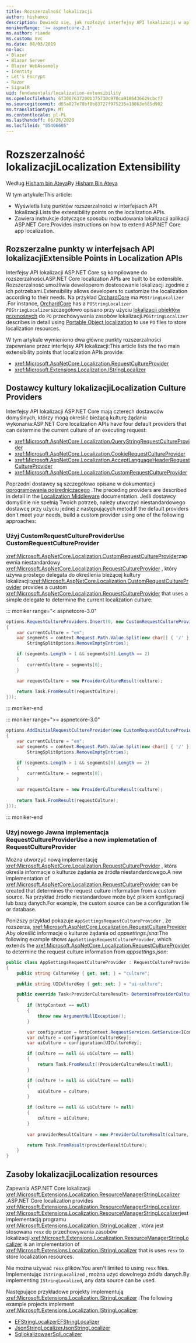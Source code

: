 ```yaml
---
title: Rozszerzalność lokalizacji
author: hishamco
description: Dowiedz się, jak rozłożyć interfejsy API lokalizacji w aplikacjach ASP.NET Core.
monikerRange: '>= aspnetcore-2.1'
ms.author: riande
ms.custom: mvc
ms.date: 08/03/2019
no-loc:
- Blazor
- Blazor Server
- Blazor WebAssembly
- Identity
- Let's Encrypt
- Razor
- SignalR
uid: fundamentals/localization-extensibility
ms.openlocfilehash: 6f3007637200b375730c970ca9186436629cbcf7
ms.sourcegitcommit: d65a027e78bf0b83727f975235a18863e685d902
ms.translationtype: MT
ms.contentlocale: pl-PL
ms.lasthandoff: 06/26/2020
ms.locfileid: "85406605"
---
```

# <a name="localization-extensibility"></a><span data-ttu-id="e4fe1-103">Rozszerzalność lokalizacji</span><span class="sxs-lookup"><span data-stu-id="e4fe1-103">Localization Extensibility</span></span>

<span data-ttu-id="e4fe1-104">Według [Hisham bin Ateya](https://github.com/hishamco)</span><span class="sxs-lookup"><span data-stu-id="e4fe1-104">By [Hisham Bin Ateya](https://github.com/hishamco)</span></span>

<span data-ttu-id="e4fe1-105">W tym artykule:</span><span class="sxs-lookup"><span data-stu-id="e4fe1-105">This article:</span></span>

* <span data-ttu-id="e4fe1-106">Wyświetla listę punktów rozszerzalności w interfejsach API lokalizacji.</span><span class="sxs-lookup"><span data-stu-id="e4fe1-106">Lists the extensibility points on the localization APIs.</span></span>
* <span data-ttu-id="e4fe1-107">Zawiera instrukcje dotyczące sposobu rozbudowania lokalizacji aplikacji ASP.NET Core.</span><span class="sxs-lookup"><span data-stu-id="e4fe1-107">Provides instructions on how to extend ASP.NET Core app localization.</span></span>

## <a name="extensible-points-in-localization-apis"></a><span data-ttu-id="e4fe1-108">Rozszerzalne punkty w interfejsach API lokalizacji</span><span class="sxs-lookup"><span data-stu-id="e4fe1-108">Extensible Points in Localization APIs</span></span>

<span data-ttu-id="e4fe1-109">Interfejsy API lokalizacji ASP.NET Core są kompilowane do rozszerzalności.</span><span class="sxs-lookup"><span data-stu-id="e4fe1-109">ASP.NET Core localization APIs are built to be extensible.</span></span> <span data-ttu-id="e4fe1-110">Rozszerzalność umożliwia deweloperom dostosowanie lokalizacji zgodnie z ich potrzebami.</span><span class="sxs-lookup"><span data-stu-id="e4fe1-110">Extensibility allows developers to customize the localization according to their needs.</span></span> <span data-ttu-id="e4fe1-111">Na przykład [OrchardCore](https://github.com/orchardCMS/OrchardCore/) ma `POStringLocalizer` .</span><span class="sxs-lookup"><span data-stu-id="e4fe1-111">For instance, [OrchardCore](https://github.com/orchardCMS/OrchardCore/) has a `POStringLocalizer`.</span></span> <span data-ttu-id="e4fe1-112">`POStringLocalizer`szczegółowo opisano przy użyciu [lokalizacji obiektów przenośnych](xref:fundamentals/portable-object-localization) do `PO` przechowywania zasobów lokalizacji.</span><span class="sxs-lookup"><span data-stu-id="e4fe1-112">`POStringLocalizer` describes in detail using [Portable Object localization](xref:fundamentals/portable-object-localization) to use `PO` files to store localization resources.</span></span>

<span data-ttu-id="e4fe1-113">W tym artykule wymieniono dwa główne punkty rozszerzalności zapewniane przez interfejsy API lokalizacji:</span><span class="sxs-lookup"><span data-stu-id="e4fe1-113">This article lists the two main extensibility points that localization APIs provide:</span></span> 

* <xref:Microsoft.AspNetCore.Localization.RequestCultureProvider>
* <xref:Microsoft.Extensions.Localization.IStringLocalizer>

## <a name="localization-culture-providers"></a><span data-ttu-id="e4fe1-114">Dostawcy kultury lokalizacji</span><span class="sxs-lookup"><span data-stu-id="e4fe1-114">Localization Culture Providers</span></span>

<span data-ttu-id="e4fe1-115">Interfejsy API lokalizacji ASP.NET Core mają czterech dostawców domyślnych, którzy mogą określić bieżącą kulturę żądania wykonania:</span><span class="sxs-lookup"><span data-stu-id="e4fe1-115">ASP.NET Core localization APIs have four default providers that can determine the current culture of an executing request:</span></span>

* <xref:Microsoft.AspNetCore.Localization.QueryStringRequestCultureProvider>
* <xref:Microsoft.AspNetCore.Localization.CookieRequestCultureProvider>
* <xref:Microsoft.AspNetCore.Localization.AcceptLanguageHeaderRequestCultureProvider>
* <xref:Microsoft.AspNetCore.Localization.CustomRequestCultureProvider>

<span data-ttu-id="e4fe1-116">Poprzedni dostawcy są szczegółowo opisane w dokumentacji [oprogramowania pośredniczącego](xref:fundamentals/localization) .</span><span class="sxs-lookup"><span data-stu-id="e4fe1-116">The preceding providers are described in detail in the [Localization Middleware](xref:fundamentals/localization) documentation.</span></span> <span data-ttu-id="e4fe1-117">Jeśli dostawcy domyślnie nie spełnią Twoich potrzeb, należy utworzyć niestandardowego dostawcę przy użyciu jednej z następujących metod:</span><span class="sxs-lookup"><span data-stu-id="e4fe1-117">If the default providers don't meet your needs, build a custom provider using one of the following approaches:</span></span>

### <a name="use-customrequestcultureprovider"></a><span data-ttu-id="e4fe1-118">Użyj CustomRequestCultureProvider</span><span class="sxs-lookup"><span data-stu-id="e4fe1-118">Use CustomRequestCultureProvider</span></span>

<span data-ttu-id="e4fe1-119"><xref:Microsoft.AspNetCore.Localization.CustomRequestCultureProvider>zapewnia niestandardowy <xref:Microsoft.AspNetCore.Localization.RequestCultureProvider> , który używa prostego delegata do określenia bieżącej kultury lokalizacji:</span><span class="sxs-lookup"><span data-stu-id="e4fe1-119"><xref:Microsoft.AspNetCore.Localization.CustomRequestCultureProvider> provides a custom <xref:Microsoft.AspNetCore.Localization.RequestCultureProvider> that uses a simple delegate to determine the current localization culture:</span></span>

::: moniker range="< aspnetcore-3.0"
```csharp
options.RequestCultureProviders.Insert(0, new CustomRequestCultureProvider(async context =>
{
    var currentCulture = "en";
    var segments = context.Request.Path.Value.Split(new char[] { '/' }, 
        StringSplitOptions.RemoveEmptyEntries);

    if (segments.Length > 1 && segments[0].Length == 2)
    {
        currentCulture = segments[0];
    }

    var requestCulture = new ProviderCultureResult(culture);
    
    return Task.FromResult(requestCulture);
}));
```

::: moniker-end

::: moniker range=">= aspnetcore-3.0"
```csharp
options.AddInitialRequestCultureProvider(new CustomRequestCultureProvider(async context =>
{
    var currentCulture = "en";
    var segments = context.Request.Path.Value.Split(new char[] { '/' }, 
        StringSplitOptions.RemoveEmptyEntries);

    if (segments.Length > 1 && segments[0].Length == 2)
    {
        currentCulture = segments[0];
    }

    var requestCulture = new ProviderCultureResult(culture);
    
    return Task.FromResult(requestCulture);
}));
```

::: moniker-end

### <a name="use-a-new-implemetation-of-requestcultureprovider"></a><span data-ttu-id="e4fe1-120">Użyj nowego Jawna implementacja RequestCultureProvider</span><span class="sxs-lookup"><span data-stu-id="e4fe1-120">Use a new implemetation of RequestCultureProvider</span></span>

<span data-ttu-id="e4fe1-121">Można utworzyć nową implementację <xref:Microsoft.AspNetCore.Localization.RequestCultureProvider> , która określa informacje o kulturze żądania ze źródła niestandardowego.</span><span class="sxs-lookup"><span data-stu-id="e4fe1-121">A new implementation of <xref:Microsoft.AspNetCore.Localization.RequestCultureProvider> can be created that determines the request culture information from a custom source.</span></span> <span data-ttu-id="e4fe1-122">Na przykład źródło niestandardowe może być plikiem konfiguracji lub bazą danych.</span><span class="sxs-lookup"><span data-stu-id="e4fe1-122">For example, the custom source can be a configuration file or database.</span></span>

<span data-ttu-id="e4fe1-123">Poniższy przykład pokazuje `AppSettingsRequestCultureProvider` , że rozszerza, <xref:Microsoft.AspNetCore.Localization.RequestCultureProvider> Aby określić informacje o kulturze żądania od *appsettings.jsna*:</span><span class="sxs-lookup"><span data-stu-id="e4fe1-123">The following example shows `AppSettingsRequestCultureProvider`, which extends the <xref:Microsoft.AspNetCore.Localization.RequestCultureProvider> to determine the request culture information from *appsettings.json*:</span></span>

```csharp
public class AppSettingsRequestCultureProvider : RequestCultureProvider
{
    public string CultureKey { get; set; } = "culture";

    public string UICultureKey { get; set; } = "ui-culture";

    public override Task<ProviderCultureResult> DetermineProviderCultureResult(HttpContext httpContext)
    {
        if (httpContext == null)
        {
            throw new ArgumentNullException();
        }

        var configuration = httpContext.RequestServices.GetService<IConfigurationRoot>();
        var culture = configuration[CultureKey];
        var uiCulture = configuration[UICultureKey];

        if (culture == null && uiCulture == null)
        {
            return Task.FromResult((ProviderCultureResult)null);
        }

        if (culture != null && uiCulture == null)
        {
            uiCulture = culture;
        }

        if (culture == null && uiCulture != null)
        {
            culture = uiCulture;
        }
        
        var providerResultCulture = new ProviderCultureResult(culture, uiCulture);

        return Task.FromResult(providerResultCulture);
    }
}
```

## <a name="localization-resources"></a><span data-ttu-id="e4fe1-124">Zasoby lokalizacji</span><span class="sxs-lookup"><span data-stu-id="e4fe1-124">Localization resources</span></span>

<span data-ttu-id="e4fe1-125">Zapewnia ASP.NET Core lokalizacji <xref:Microsoft.Extensions.Localization.ResourceManagerStringLocalizer> .</span><span class="sxs-lookup"><span data-stu-id="e4fe1-125">ASP.NET Core localization provides <xref:Microsoft.Extensions.Localization.ResourceManagerStringLocalizer>.</span></span> <span data-ttu-id="e4fe1-126"><xref:Microsoft.Extensions.Localization.ResourceManagerStringLocalizer>jest implementacją programu <xref:Microsoft.Extensions.Localization.IStringLocalizer> , która jest stosowana `resx` do przechowywania zasobów lokalizacji.</span><span class="sxs-lookup"><span data-stu-id="e4fe1-126"><xref:Microsoft.Extensions.Localization.ResourceManagerStringLocalizer> is an implementation of <xref:Microsoft.Extensions.Localization.IStringLocalizer> that is uses `resx` to store localization resources.</span></span>

<span data-ttu-id="e4fe1-127">Nie można używać `resx` plików.</span><span class="sxs-lookup"><span data-stu-id="e4fe1-127">You aren't limited to using `resx` files.</span></span> <span data-ttu-id="e4fe1-128">Implementując `IStringLocalized` , można użyć dowolnego źródła danych.</span><span class="sxs-lookup"><span data-stu-id="e4fe1-128">By implementing `IStringLocalized`, any data source can be used.</span></span>

<span data-ttu-id="e4fe1-129">Następujące przykładowe projekty implementują <xref:Microsoft.Extensions.Localization.IStringLocalizer> :</span><span class="sxs-lookup"><span data-stu-id="e4fe1-129">The following example projects implement <xref:Microsoft.Extensions.Localization.IStringLocalizer>:</span></span> 

* [<span data-ttu-id="e4fe1-130">EFStringLocalizer</span><span class="sxs-lookup"><span data-stu-id="e4fe1-130">EFStringLocalizer</span></span>](https://github.com/aspnet/Entropy/tree/master/samples/Localization.EntityFramework)
* [<span data-ttu-id="e4fe1-131">JsonStringLocalizer</span><span class="sxs-lookup"><span data-stu-id="e4fe1-131">JsonStringLocalizer</span></span>](https://github.com/hishamco/My.Extensions.Localization.Json)
* [<span data-ttu-id="e4fe1-132">Sqllokalizowaer</span><span class="sxs-lookup"><span data-stu-id="e4fe1-132">SqlLocalizer</span></span>](https://github.com/damienbod/AspNetCoreLocalization)
